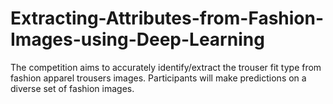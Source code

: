# Extracting-Attributes-from-Fashion-Images-using-Deep-Learning
The competition aims to accurately identify/extract the trouser fit type from fashion apparel trousers images. Participants will make predictions on a diverse set of fashion images.
